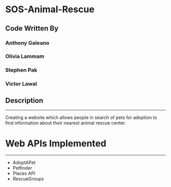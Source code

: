 # SOS-Animal-Rescue

## Code Written By

### Anthony Galeano
### Olivia Lammam
### Stephen Pak
### Victor Lawal

## Description

---

Creating a website which allows people in search of pets for adoption to find information about their nearest animal rescue center.

# Web APIs Implemented

---

- AdoptAPet
- Petfinder
- Places API
- RescueGroups

